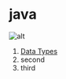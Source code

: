 # **java** 

![alt](https://javaextreme.files.wordpress.com/2013/05/java-logo.jpg)


1. [Data Types](Docs\3.Variables,DatatypesandOperators\3.md)
2. second
3. third

